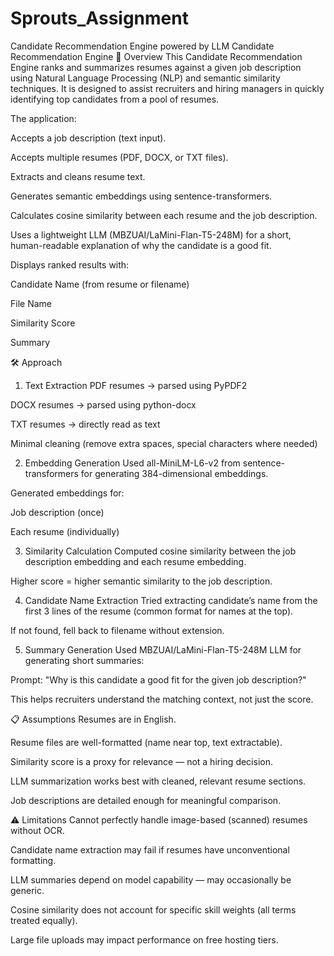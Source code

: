 # Sprouts_Assignment
Candidate Recommendation Engine powered by LLM
Candidate Recommendation Engine
📌 Overview
This Candidate Recommendation Engine ranks and summarizes resumes against a given job description using Natural Language Processing (NLP) and semantic similarity techniques.
It is designed to assist recruiters and hiring managers in quickly identifying top candidates from a pool of resumes.

The application:

Accepts a job description (text input).

Accepts multiple resumes (PDF, DOCX, or TXT files).

Extracts and cleans resume text.

Generates semantic embeddings using sentence-transformers.

Calculates cosine similarity between each resume and the job description.

Uses a lightweight LLM (MBZUAI/LaMini-Flan-T5-248M) for a short, human-readable explanation of why the candidate is a good fit.

Displays ranked results with:

Candidate Name (from resume or filename)

File Name

Similarity Score

Summary

🛠 Approach
1. Text Extraction
PDF resumes → parsed using PyPDF2

DOCX resumes → parsed using python-docx

TXT resumes → directly read as text

Minimal cleaning (remove extra spaces, special characters where needed)

2. Embedding Generation
Used all-MiniLM-L6-v2 from sentence-transformers for generating 384-dimensional embeddings.

Generated embeddings for:

Job description (once)

Each resume (individually)

3. Similarity Calculation
Computed cosine similarity between the job description embedding and each resume embedding.

Higher score = higher semantic similarity to the job description.

4. Candidate Name Extraction
Tried extracting candidate’s name from the first 3 lines of the resume (common format for names at the top).

If not found, fell back to filename without extension.

5. Summary Generation
Used MBZUAI/LaMini-Flan-T5-248M LLM for generating short summaries:

Prompt: "Why is this candidate a good fit for the given job description?"

This helps recruiters understand the matching context, not just the score.

📋 Assumptions
Resumes are in English.

Resume files are well-formatted (name near top, text extractable).

Similarity score is a proxy for relevance — not a hiring decision.

LLM summarization works best with cleaned, relevant resume sections.

Job descriptions are detailed enough for meaningful comparison.

⚠ Limitations
Cannot perfectly handle image-based (scanned) resumes without OCR.

Candidate name extraction may fail if resumes have unconventional formatting.

LLM summaries depend on model capability — may occasionally be generic.

Cosine similarity does not account for specific skill weights (all terms treated equally).

Large file uploads may impact performance on free hosting tiers.
